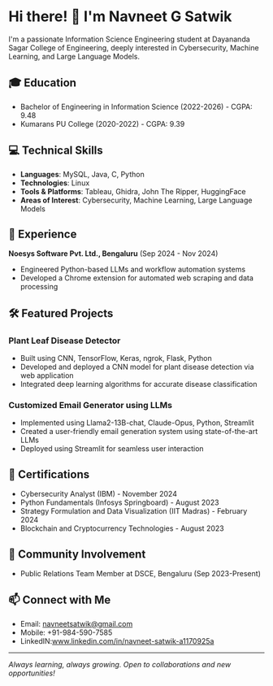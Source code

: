 # Hi there! 👋 I'm Navneet G Satwik

I'm a passionate Information Science Engineering student at Dayananda Sagar College of Engineering, deeply interested in Cybersecurity, Machine Learning, and Large Language Models.

## 🎓 Education
- Bachelor of Engineering in Information Science (2022-2026) - CGPA: 9.48
- Kumarans PU College (2020-2022) - CGPA: 9.39

## 💻 Technical Skills
- **Languages**: MySQL, Java, C, Python
- **Technologies**: Linux
- **Tools & Platforms**: Tableau, Ghidra, John The Ripper, HuggingFace
- **Areas of Interest**: Cybersecurity, Machine Learning, Large Language Models

## 🚀 Experience
**Noesys Software Pvt. Ltd., Bengaluru** (Sep 2024 - Nov 2024)
- Engineered Python-based LLMs and workflow automation systems
- Developed a Chrome extension for automated web scraping and data processing

## 🛠️ Featured Projects

### Plant Leaf Disease Detector
- Built using CNN, TensorFlow, Keras, ngrok, Flask, Python
- Developed and deployed a CNN model for plant disease detection via web application
- Integrated deep learning algorithms for accurate disease classification

### Customized Email Generator using LLMs
- Implemented using Llama2-13B-chat, Claude-Opus, Python, Streamlit
- Created a user-friendly email generation system using state-of-the-art LLMs
- Deployed using Streamlit for seamless user interaction

## 📜 Certifications
- Cybersecurity Analyst (IBM) - November 2024
- Python Fundamentals (Infosys Springboard) - August 2023
- Strategy Formulation and Data Visualization (IIT Madras) - February 2024
- Blockchain and Cryptocurrency Technologies - August 2023

## 🤝 Community Involvement
- Public Relations Team Member at DSCE, Bengaluru (Sep 2023-Present)

## 📫 Connect with Me
- Email: navneetsatwik@gmail.com
- Mobile: +91-984-590-7585
- LinkedIN:www.linkedin.com/in/navneet-satwik-a1170925a

---
*Always learning, always growing. Open to collaborations and new opportunities!*
